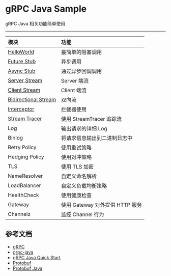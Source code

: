 # gRPC Java Sample 

gRPC Java 相关功能简单使用

---

|模块|功能|
|:--|:---|
|[HelloWorld](helloworld)| 最简单的阻塞调用|
|[Future Stub](future-stub)| 异步调用|
|[Async Stub](async-stub)|通过异步回调调用|
|[Server Stream](server-stream)|Server 端流|
|[Client Stream](client-stream)|Client 端流|
|[Bidirectional Stream](bidirectional-stream)| 双向流| 
|[Interceptor](interceptor)|拦截器使用|
|[Stream Tracer](stream-tracer)| 使用 StreamTracer 追踪流|
|Log| 输出请求的详细 Log|
|Binlog| 将请求信息输出到二进制日志中|
|Retry Policy| 使用重试策略|
|Hedging Policy|使用对冲策略|
|TLS|使用 TLS 加密|
|NameResolver|自定义命名解析|
|LoadBalancer|自定义负载均衡策略|
|HealthCheck| 使用健康检查|
|Gateway| 使用 Gateway 对外提供 HTTP 服务| 
|Channelz| 监控 Channel 行为|

## 参考文档

- [gRPC](https://grpc.io/)
- [grpc-java](https://github.com/grpc/grpc-java)
- [gRPC Java Quick Start](https://grpc.io/docs/languages/java/quickstart/)
- [Protobuf](https://developers.google.com/protocol-buffers)
- [Protobuf Java](https://developers.google.com/protocol-buffers/docs/javatutorial)